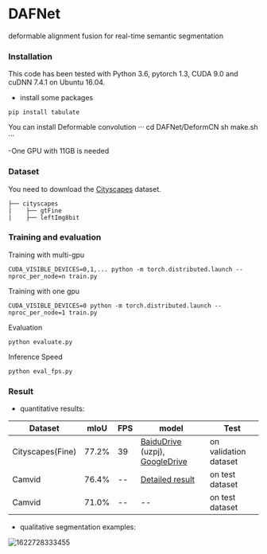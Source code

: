 # DAFNet

deformable alignment fusion for real-time semantic segmentation



### Installation
This code has been tested with Python 3.6, pytorch 1.3, CUDA 9.0 and cuDNN 7.4.1 on Ubuntu 16.04. 
- install some packages
```
pip install tabulate
```
You can install Deformable convolution
···
cd DAFNet/DeformCN
sh make.sh
···

-One GPU with 11GB is needed


### Dataset

You need to download the [Cityscapes](https://www.cityscapes-dataset.com/downloads/) dataset.

```
├── cityscapes
|    ├── gtFine
|    ├── leftImg8bit

```

### Training and evaluation
Training with multi-gpu
```
CUDA_VISIBLE_DEVICES=0,1,... python -m torch.distributed.launch --nproc_per_node=n train.py 
```
Training with one gpu
```
CUDA_VISIBLE_DEVICES=0 python -m torch.distributed.launch --nproc_per_node=1 train.py 
```
Evaluation
```
python evaluate.py
```
Inference Speed
```
python eval_fps.py
```


### Result

- quantitative results:

| Dataset          | mIoU  | FPS  | model                                                        | Test                  |
| ---------------- | ----- | ---- | ------------------------------------------------------------ | --------------------- |
| Cityscapes(Fine) | 77.2% | 39   | [BaiduDrive](https://pan.baidu.com/s/1jsi1fiG474KA3DDbGJ3hzQ) (uzpj),  [GoogleDrive](https://drive.google.com/file/d/1PTI4nzjdx4iC7G_8q9BA5y9t-UXBYzxa/view?usp=sharing) | on validation dataset |
| Camvid           | 76.4% | --   | [Detailed result](https://www.cityscapes-dataset.com/anonymous-results/?id=ad42cc2ce867d17024596d52f2d93b6aa6215947058e01caaf9e8e8dfe148733)                                                         | on test dataset       |
| Camvid           | 71.0% | --   | --                                                           | on test dataset       |

- qualitative segmentation examples:

![1622728333455](imgs/1622728333455.gif)
